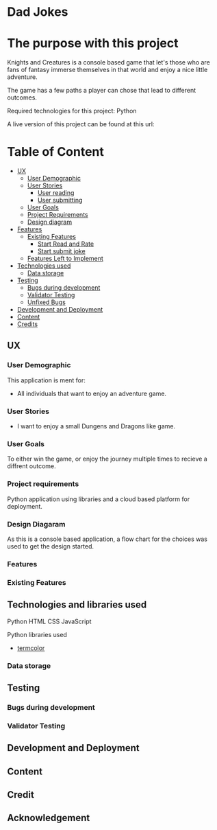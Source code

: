 # Dad Jokes

# The purpose with this project

Knights and Creatures is a console based game that let's those who are fans of fantasy immerse themselves in that world and enjoy a nice little adventure. 

The game has a few paths a player can chose that lead to different outcomes. 

Required technologies for this project: Python

A live version of this project can be found at this url:

# Table of Content

+ [UX](#ux "UX")
  + [User Demographic](#user-demographic "User Demographic")
  + [User Stories](#user-stories "User Stories")
    + [User reading](#user-reading "User reading")
    + [User submitting](#user-submitting "User submitting")
  + [User Goals](#user-goals "User goals")
  + [Project Requirements](#project-requirements "Project Requirements")
  + [Design diagram](#design-diagram "Design diagram")
+ [Features](#features "Features")
  + [Existing Features](#existing-features "Existing Features")
    + [Start Read and Rate](#start-read-and-rate "Start read and rate")
    + [Start submit joke](#start-submit-joke "Start submit joke")
  + [Features Left to Implement](#features-left-to-implement "Features Left to Implement")
+ [Technologies used](#technologies-used "Technologies used")
  + [Data storage](#data-storage "Data Storage")
+ [Testing](#testing "Testing")
  + [Bugs during development](#bugs-during-development "Bugs during development")
  + [Validator Testing](#validator-testing "Validator Testing")
  + [Unfixed Bugs](#unfixed-bugs "Unfixed Bugs")
+ [Development and Deployment](#development-and-deployment "Development and Deployment")
+ [Content](#content "Content")
+ [Credits](#credits "Credits")

## UX

### User Demographic

This application is ment for:

 - All individuals that want to enjoy an adventure game.

 ### User Stories

 - I want to enjoy a small Dungens and Dragons like game.

 ### User Goals

 To either win the game, or enjoy the journey multiple times to recieve a diffrent outcome. 

 ### Project requirements

 Python application using libraries and a cloud based platform for deployment.

 ### Design Diagaram

 As this is a console based application, a flow chart for the choices was used to get the design started. 

 ### Features

 ### Existing Features

 ## Technologies and libraries used

 Python
 HTML
 CSS
 JavaScript 

Python libraries used

- [termcolor](https://pypi.org/project/termcolor/)

### Data storage


## Testing

### Bugs during development

### Validator Testing 

## Development and Deployment

## Content

## Credit 

## Acknowledgement